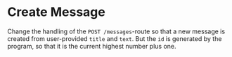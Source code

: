 # Create Message

Change the handling of the `POST /messages`-route so that a new message is created from user-provided `title` and `text`. But the `id` is generated by the program, so that it is the current highest number plus one.
